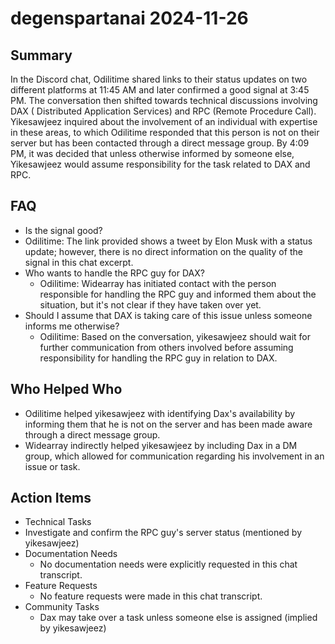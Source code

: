 # degenspartanai 2024-11-26

## Summary

In the Discord chat, Odilitime shared links to their status updates on two different platforms at 11:45 AM and later
confirmed a good signal at 3:45 PM. The conversation then shifted towards technical discussions involving DAX (
Distributed Application Services) and RPC (Remote Procedure Call). Yikesawjeez inquired about the involvement of an
individual with expertise in these areas, to which Odilitime responded that this person is not on their server but has
been contacted through a direct message group. By 4:09 PM, it was decided that unless otherwise informed by someone
else, Yikesawjeez would assume responsibility for the task related to DAX and RPC.

## FAQ

- Is the signal good?
- Odilitime: The link provided shows a tweet by Elon Musk with a status update; however, there is no direct information
  on the quality of the signal in this chat excerpt.
- Who wants to handle the RPC guy for DAX?
    - Odilitime: Widearray has initiated contact with the person responsible for handling the RPC guy and informed them
      about the situation, but it's not clear if they have taken over yet.
- Should I assume that DAX is taking care of this issue unless someone informs me otherwise?
    - Odilitime: Based on the conversation, yikesawjeez should wait for further communication from others involved
      before assuming responsibility for handling the RPC guy in relation to DAX.

## Who Helped Who

- Odilitime helped yikesawjeez with identifying Dax's availability by informing them that he is not on the server and
  has been made aware through a direct message group.
- Widearray indirectly helped yikesawjeez by including Dax in a DM group, which allowed for communication regarding his involvement in an issue or task.

## Action Items

- Technical Tasks
- Investigate and confirm the RPC guy's server status (mentioned by yikesawjeez)
- Documentation Needs
    - No documentation needs were explicitly requested in this chat transcript.
- Feature Requests
    - No feature requests were made in this chat transcript.
- Community Tasks
    - Dax may take over a task unless someone else is assigned (implied by yikesawjeez)
